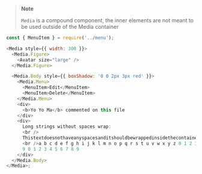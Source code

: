 > **Note**
>
> `Media` is a compound component, the inner elements are not meant to be used outside of the Media container

```js
const { MenuItem } = require('../menu');

<Media style={{ width: 300 }}>
  <Media.Figure>
    <Avatar size="large" />
  </Media.Figure>

  <Media.Body style={{ boxShadow: '0 0 2px 3px red' }}>
    <Media.Menu>
      <MenuItem>Edit</MenuItem>
      <MenuItem>Delete</MenuItem>
    </Media.Menu>
    <div>
      <b>Yo Yo Ma</b> commented on this file
    </div>
    <div>
      Long strings without spaces wrap:
      <br />
      Thistextdoesnothaveanyspacesanditshouldbewrappedinsidethecontaineralignedwiththerightedge
      <br />a b c d e f g h i j k l m n o p q r s t u v w x y z 0 1 2 3 4 5 6 7 8
      9 0 1 2 3 4 5 6 7 8 9
    </div>
  </Media.Body>
</Media>;
```
